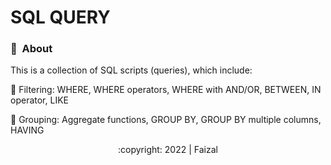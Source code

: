 # SQL QUERY
<div id="top"></div>

<!-- ABOUT THE PROJECT -->
### 📝 &nbsp;About

This is a collection of SQL scripts (queries), which include:
<p>📍 Filtering: WHERE, WHERE operators, WHERE with AND/OR, BETWEEN, IN operator, LIKE</p>
<p>📍 Grouping: Aggregate functions, GROUP BY, GROUP BY multiple columns, HAVING </p>
<div>

<p align="center">:copyright: 2022 | Faizal </p>
</h3>
